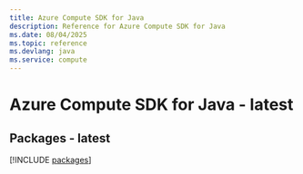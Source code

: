 ```yaml
---
title: Azure Compute SDK for Java
description: Reference for Azure Compute SDK for Java
ms.date: 08/04/2025
ms.topic: reference
ms.devlang: java
ms.service: compute
---
```

# Azure Compute SDK for Java - latest
## Packages - latest
[!INCLUDE [packages](compute-index.md)]